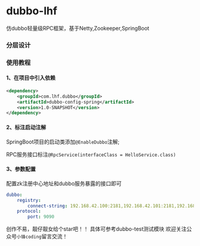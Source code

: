 # dubbo-lhf
仿dubbo轻量级RPC框架，基于Netty,Zookeeper,SpringBoot

### 分层设计

### 使用教程

#### 1、在项目中引入依赖
```xml
<dependency>
    <groupId>com.lhf.dubbo</groupId>
    <artifactId>dubbo-config-spring</artifactId>
    <version>1.0-SNAPSHOT</version>
</dependency>
```

#### 2、标注启动注解

SpringBoot项目的启动类添加`@EnableDubbo`注解;

RPC服务接口标注`@RpcService(interfaceClass = HelloService.class)`

#### 3、参数配置

配置zk注册中心地址和dubbo服务暴露的接口即可

```yml
dubbo:
    registry:
        connect-string: 192.168.42.100:2181,192.168.42.101:2181,192.168.42.102:2181
    protocol:
        port: 9090
```
创作不易，靓仔靓女给个star吧！！
具体可参考dubbo-test测试模块
欢迎关注公众号`小锋coding`留言交流！
